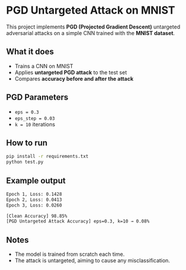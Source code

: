 # PGD Untargeted Attack on MNIST

This project implements **PGD (Projected Gradient Descent)** untargeted adversarial attacks on a simple CNN trained with the **MNIST dataset**.

## What it does

- Trains a CNN on MNIST
- Applies **untargeted PGD attack** to the test set
- Compares **accuracy before and after the attack**

## PGD Parameters

- `eps = 0.3`
- `eps_step = 0.03`
- `k = 10` iterations

## How to run

```bash
pip install -r requirements.txt
python test.py
```
## Example output
```bash
Epoch 1, Loss: 0.1428
Epoch 2, Loss: 0.0413
Epoch 3, Loss: 0.0260

[Clean Accuracy] 98.85%
[PGD Untargeted Attack Accuracy] eps=0.3, k=10 → 0.08%
```

## Notes
- The model is trained from scratch each time.
- The attack is untargeted, aiming to cause any misclassification.
